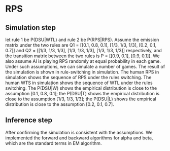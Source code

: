 # RPS

## Simulation step 
let rule 1 be P(DSU|WTL) and rule 2 be P(RPS|RPS). Assume the emission matrix under the two rules are
Q1 = [[0.1, 0.8, 0.1],
      [1/3, 1/3, 1/3],
      [0.2, 0.1, 0.7]]
and Q2 = [[1/3, 1/3, 1/3],
      [1/3, 1/3, 1/3],
      [1/3, 1/3, 1/3]] 
respectively, and the transition matrix between the two rules is 
P = [[0.9, 0.1],
        [0.9, 0.1]]. We also assume AI is playing RPS randomly at equal probability in each game. Under such assumptions, we can simulate a number of games. 
The result of the simulation is shown in rule-switching in simulation. The human RPS in simulation shows the sequence of RPS under the rules switching. The human WTS in simulation shows the sequence of WTL under the rules switching. The P(DSU|W) shows the empirical distribution is close to the assumption [0.1, 0.8, 0.1]; the P(DSU|T) shows the empirical distribution is close to the assumption [1/3, 1/3, 1/3]; the P(DSU|L) shows the empirical distribution is close to the assumption [0.2, 0.1, 0.7]. 

## Inference step
After confirming the simulation is consistent with the assumptions. We implemented the forward and backward algorithms for alpha and beta, which are the standard terms in EM algorithm. 
        
 
